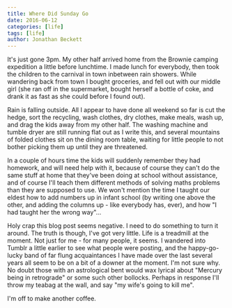 ```yaml
---
title: Where Did Sunday Go 
date: 2016-06-12
categories: [life]
tags: [life]
author: Jonathan Beckett
---
```


It's just gone 3pm. My other half arrived home from the Brownie camping expedition a little before lunchtime. I made lunch for everybody, then took the children to the carnival in town inbetween rain showers. While wandering back from town I bought groceries, and fell out with our middle girl (she ran off in the supermarket, bought herself a bottle of coke, and drank it as fast as she could before I found out).

Rain is falling outside. All I appear to have done all weekend so far is cut the hedge, sort the recycling, wash clothes, dry clothes, make meals, wash up, and drag the kids away from my other half. The washing machine and tumble dryer are still running flat out as I write this, and several mountains of folded clothes sit on the dining room table, waiting for little people to not bother picking them up until they are threatened.

In a couple of hours time the kids will suddenly remember they had homework, and will need help with it, because of course they can't do the same stuff at home that they've been doing at school without assistance, and of course I'll teach them different methods of solving maths problems than they are supposed to use. We won't mention the time I taught our eldest how to add numbers up in infant school (by writing one above the other, and adding the columns up - like everybody has, ever), and how "I had taught her the wrong way"...

Holy crap this blog post seems negative. I need to do something to turn it around. The truth is though, I've got very little. Life is a treadmill at the moment. Not just for me - for many people, it seems. I wandered into Tumblr a little earlier to see what people were posting, and the happy-go-lucky band of far flung acquaintances I have made over the last several years all seem to be on a bit of a downer at the moment. I'm not sure why. No doubt those with an astrological bent would wax lyrical about "Mercury being in retrograde" or some such other bollocks. Perhaps in response I'll throw my teabag at the wall, and say "my wife's going to kill me".

I'm off to make another coffee.